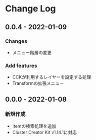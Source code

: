 # Change Log

## 0.0.4 - 2022-01-09
### Changes
- メニュー階層の変更

### Add features
- CCKが利用するレイヤーを設定する処理
- Transformの拡張メニュー

## 0.0.0 - 2022-01-08
### 新規作成
- Itemの検索処理を追加
- Cluster Creator Kit v1.14.1に対応
